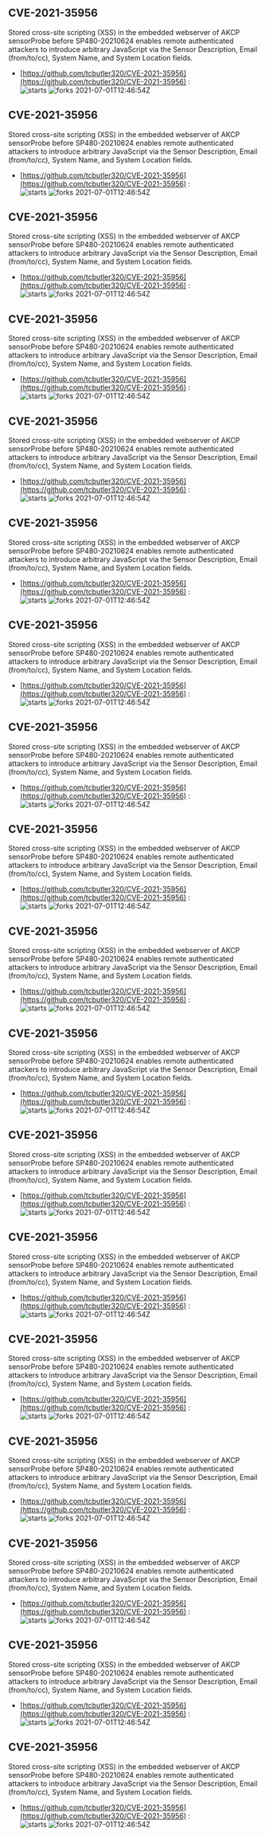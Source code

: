 ## CVE-2021-35956
 Stored cross-site scripting (XSS) in the embedded webserver of AKCP sensorProbe before SP480-20210624 enables remote authenticated attackers to introduce arbitrary JavaScript via the Sensor Description, Email (from/to/cc), System Name, and System Location fields.

- [https://github.com/tcbutler320/CVE-2021-35956](https://github.com/tcbutler320/CVE-2021-35956) :  
![starts](https://img.shields.io/github/stars/tcbutler320/CVE-2021-35956.svg) 
![forks](https://img.shields.io/github/forks/tcbutler320/CVE-2021-35956.svg) 
2021-07-01T12:46:54Z

## CVE-2021-35956
 Stored cross-site scripting (XSS) in the embedded webserver of AKCP sensorProbe before SP480-20210624 enables remote authenticated attackers to introduce arbitrary JavaScript via the Sensor Description, Email (from/to/cc), System Name, and System Location fields.

- [https://github.com/tcbutler320/CVE-2021-35956](https://github.com/tcbutler320/CVE-2021-35956) :  
![starts](https://img.shields.io/github/stars/tcbutler320/CVE-2021-35956.svg) 
![forks](https://img.shields.io/github/forks/tcbutler320/CVE-2021-35956.svg) 
2021-07-01T12:46:54Z

## CVE-2021-35956
 Stored cross-site scripting (XSS) in the embedded webserver of AKCP sensorProbe before SP480-20210624 enables remote authenticated attackers to introduce arbitrary JavaScript via the Sensor Description, Email (from/to/cc), System Name, and System Location fields.

- [https://github.com/tcbutler320/CVE-2021-35956](https://github.com/tcbutler320/CVE-2021-35956) :  
![starts](https://img.shields.io/github/stars/tcbutler320/CVE-2021-35956.svg) 
![forks](https://img.shields.io/github/forks/tcbutler320/CVE-2021-35956.svg) 
2021-07-01T12:46:54Z

## CVE-2021-35956
 Stored cross-site scripting (XSS) in the embedded webserver of AKCP sensorProbe before SP480-20210624 enables remote authenticated attackers to introduce arbitrary JavaScript via the Sensor Description, Email (from/to/cc), System Name, and System Location fields.

- [https://github.com/tcbutler320/CVE-2021-35956](https://github.com/tcbutler320/CVE-2021-35956) :  
![starts](https://img.shields.io/github/stars/tcbutler320/CVE-2021-35956.svg) 
![forks](https://img.shields.io/github/forks/tcbutler320/CVE-2021-35956.svg) 
2021-07-01T12:46:54Z

## CVE-2021-35956
 Stored cross-site scripting (XSS) in the embedded webserver of AKCP sensorProbe before SP480-20210624 enables remote authenticated attackers to introduce arbitrary JavaScript via the Sensor Description, Email (from/to/cc), System Name, and System Location fields.

- [https://github.com/tcbutler320/CVE-2021-35956](https://github.com/tcbutler320/CVE-2021-35956) :  
![starts](https://img.shields.io/github/stars/tcbutler320/CVE-2021-35956.svg) 
![forks](https://img.shields.io/github/forks/tcbutler320/CVE-2021-35956.svg) 
2021-07-01T12:46:54Z

## CVE-2021-35956
 Stored cross-site scripting (XSS) in the embedded webserver of AKCP sensorProbe before SP480-20210624 enables remote authenticated attackers to introduce arbitrary JavaScript via the Sensor Description, Email (from/to/cc), System Name, and System Location fields.

- [https://github.com/tcbutler320/CVE-2021-35956](https://github.com/tcbutler320/CVE-2021-35956) :  
![starts](https://img.shields.io/github/stars/tcbutler320/CVE-2021-35956.svg) 
![forks](https://img.shields.io/github/forks/tcbutler320/CVE-2021-35956.svg) 
2021-07-01T12:46:54Z

## CVE-2021-35956
 Stored cross-site scripting (XSS) in the embedded webserver of AKCP sensorProbe before SP480-20210624 enables remote authenticated attackers to introduce arbitrary JavaScript via the Sensor Description, Email (from/to/cc), System Name, and System Location fields.

- [https://github.com/tcbutler320/CVE-2021-35956](https://github.com/tcbutler320/CVE-2021-35956) :  
![starts](https://img.shields.io/github/stars/tcbutler320/CVE-2021-35956.svg) 
![forks](https://img.shields.io/github/forks/tcbutler320/CVE-2021-35956.svg) 
2021-07-01T12:46:54Z

## CVE-2021-35956
 Stored cross-site scripting (XSS) in the embedded webserver of AKCP sensorProbe before SP480-20210624 enables remote authenticated attackers to introduce arbitrary JavaScript via the Sensor Description, Email (from/to/cc), System Name, and System Location fields.

- [https://github.com/tcbutler320/CVE-2021-35956](https://github.com/tcbutler320/CVE-2021-35956) :  
![starts](https://img.shields.io/github/stars/tcbutler320/CVE-2021-35956.svg) 
![forks](https://img.shields.io/github/forks/tcbutler320/CVE-2021-35956.svg) 
2021-07-01T12:46:54Z

## CVE-2021-35956
 Stored cross-site scripting (XSS) in the embedded webserver of AKCP sensorProbe before SP480-20210624 enables remote authenticated attackers to introduce arbitrary JavaScript via the Sensor Description, Email (from/to/cc), System Name, and System Location fields.

- [https://github.com/tcbutler320/CVE-2021-35956](https://github.com/tcbutler320/CVE-2021-35956) :  
![starts](https://img.shields.io/github/stars/tcbutler320/CVE-2021-35956.svg) 
![forks](https://img.shields.io/github/forks/tcbutler320/CVE-2021-35956.svg) 
2021-07-01T12:46:54Z

## CVE-2021-35956
 Stored cross-site scripting (XSS) in the embedded webserver of AKCP sensorProbe before SP480-20210624 enables remote authenticated attackers to introduce arbitrary JavaScript via the Sensor Description, Email (from/to/cc), System Name, and System Location fields.

- [https://github.com/tcbutler320/CVE-2021-35956](https://github.com/tcbutler320/CVE-2021-35956) :  
![starts](https://img.shields.io/github/stars/tcbutler320/CVE-2021-35956.svg) 
![forks](https://img.shields.io/github/forks/tcbutler320/CVE-2021-35956.svg) 
2021-07-01T12:46:54Z

## CVE-2021-35956
 Stored cross-site scripting (XSS) in the embedded webserver of AKCP sensorProbe before SP480-20210624 enables remote authenticated attackers to introduce arbitrary JavaScript via the Sensor Description, Email (from/to/cc), System Name, and System Location fields.

- [https://github.com/tcbutler320/CVE-2021-35956](https://github.com/tcbutler320/CVE-2021-35956) :  
![starts](https://img.shields.io/github/stars/tcbutler320/CVE-2021-35956.svg) 
![forks](https://img.shields.io/github/forks/tcbutler320/CVE-2021-35956.svg) 
2021-07-01T12:46:54Z

## CVE-2021-35956
 Stored cross-site scripting (XSS) in the embedded webserver of AKCP sensorProbe before SP480-20210624 enables remote authenticated attackers to introduce arbitrary JavaScript via the Sensor Description, Email (from/to/cc), System Name, and System Location fields.

- [https://github.com/tcbutler320/CVE-2021-35956](https://github.com/tcbutler320/CVE-2021-35956) :  
![starts](https://img.shields.io/github/stars/tcbutler320/CVE-2021-35956.svg) 
![forks](https://img.shields.io/github/forks/tcbutler320/CVE-2021-35956.svg) 
2021-07-01T12:46:54Z

## CVE-2021-35956
 Stored cross-site scripting (XSS) in the embedded webserver of AKCP sensorProbe before SP480-20210624 enables remote authenticated attackers to introduce arbitrary JavaScript via the Sensor Description, Email (from/to/cc), System Name, and System Location fields.

- [https://github.com/tcbutler320/CVE-2021-35956](https://github.com/tcbutler320/CVE-2021-35956) :  
![starts](https://img.shields.io/github/stars/tcbutler320/CVE-2021-35956.svg) 
![forks](https://img.shields.io/github/forks/tcbutler320/CVE-2021-35956.svg) 
2021-07-01T12:46:54Z

## CVE-2021-35956
 Stored cross-site scripting (XSS) in the embedded webserver of AKCP sensorProbe before SP480-20210624 enables remote authenticated attackers to introduce arbitrary JavaScript via the Sensor Description, Email (from/to/cc), System Name, and System Location fields.

- [https://github.com/tcbutler320/CVE-2021-35956](https://github.com/tcbutler320/CVE-2021-35956) :  
![starts](https://img.shields.io/github/stars/tcbutler320/CVE-2021-35956.svg) 
![forks](https://img.shields.io/github/forks/tcbutler320/CVE-2021-35956.svg) 
2021-07-01T12:46:54Z

## CVE-2021-35956
 Stored cross-site scripting (XSS) in the embedded webserver of AKCP sensorProbe before SP480-20210624 enables remote authenticated attackers to introduce arbitrary JavaScript via the Sensor Description, Email (from/to/cc), System Name, and System Location fields.

- [https://github.com/tcbutler320/CVE-2021-35956](https://github.com/tcbutler320/CVE-2021-35956) :  
![starts](https://img.shields.io/github/stars/tcbutler320/CVE-2021-35956.svg) 
![forks](https://img.shields.io/github/forks/tcbutler320/CVE-2021-35956.svg) 
2021-07-01T12:46:54Z

## CVE-2021-35956
 Stored cross-site scripting (XSS) in the embedded webserver of AKCP sensorProbe before SP480-20210624 enables remote authenticated attackers to introduce arbitrary JavaScript via the Sensor Description, Email (from/to/cc), System Name, and System Location fields.

- [https://github.com/tcbutler320/CVE-2021-35956](https://github.com/tcbutler320/CVE-2021-35956) :  
![starts](https://img.shields.io/github/stars/tcbutler320/CVE-2021-35956.svg) 
![forks](https://img.shields.io/github/forks/tcbutler320/CVE-2021-35956.svg) 
2021-07-01T12:46:54Z

## CVE-2021-35956
 Stored cross-site scripting (XSS) in the embedded webserver of AKCP sensorProbe before SP480-20210624 enables remote authenticated attackers to introduce arbitrary JavaScript via the Sensor Description, Email (from/to/cc), System Name, and System Location fields.

- [https://github.com/tcbutler320/CVE-2021-35956](https://github.com/tcbutler320/CVE-2021-35956) :  
![starts](https://img.shields.io/github/stars/tcbutler320/CVE-2021-35956.svg) 
![forks](https://img.shields.io/github/forks/tcbutler320/CVE-2021-35956.svg) 
2021-07-01T12:46:54Z

## CVE-2021-35956
 Stored cross-site scripting (XSS) in the embedded webserver of AKCP sensorProbe before SP480-20210624 enables remote authenticated attackers to introduce arbitrary JavaScript via the Sensor Description, Email (from/to/cc), System Name, and System Location fields.

- [https://github.com/tcbutler320/CVE-2021-35956](https://github.com/tcbutler320/CVE-2021-35956) :  
![starts](https://img.shields.io/github/stars/tcbutler320/CVE-2021-35956.svg) 
![forks](https://img.shields.io/github/forks/tcbutler320/CVE-2021-35956.svg) 
2021-07-01T12:46:54Z

